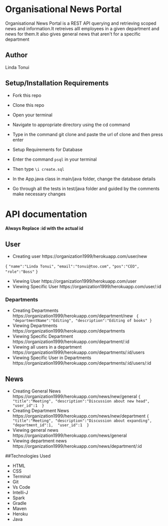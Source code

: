 # Organisational News Portal
Organisational News Portal is a REST API querying and retrieving scoped news and information.It retreives alll employees in a given department and news for them.It also gives general 
news that aren't for a specific department

## Author
Linda Tonui

## Setup/Installation Requirements
- Fork this repo
- Clone this repo
- Open your terminal
- Navigate to appropriate directory using the cd command
- Type in the command git clone and paste the url of clone and then press enter
- Setup Requirements for Database
- Enter the command `psql` in your terminal
- Then type `\i create.sql`


- In the App.java class in main/java folder, change the database details
- Go through all the tests in test/java folder and guided by the comments make necessary changes

# API documentation
#### Always Replace :id with the actual id

## User

- Creating user https://organization1999/herokuapp.com/user/new 

`{` 
`"name":"Linda Tonui",`
`"email":"tonui@too.com",`
`"pos":"CEO",`
`"role":"Boss"`
`}`
- Viewing User https://organization1999/herokuapp.com/user
- Viewing Specific User https://organization1999/herokuapp.com/user/:id


### Departments

- Creating Departments https://organization1999/herokuapp.com/department/new
 `
{ 
"departmentName":"Editing",
"description":"Editing of books"
}`
- Viewing Departments https://organization1999/herokuapp.com/departments
- Viewing Specific Department https://organization1999/herokuapp.com/department/:id 
- Viewing all users in a department https://organization1999/herokuapp.com/departments/:id/users 
- Viewing Specific User in Departments https://organization1999/herokuapp.com/departments/:id/users/:id 

## News

- Creating General News https://organization1999/herokuapp.com/news/new/general 
`{ 
"title":"Meeting",
"description":"Discussion about new head",
"user_id":1 
}`
- Creating Department News https://organization1999/herokuapp.com/news/new/department 
`{ 
"title":"Meeting",
"description":"Discussion about expanding",
"department_id":1, 
"user_id":1 
}`
- Viewing general news https://organization1999/herokuapp.com/news/general
- Viewing department news https://organization1999/herokuapp.com/news/department/:id


##Technologies Used
- HTML
- CSS
- Terminal
- Git
- Vs Code
- Intelli-J
- Spark
- Gradle
- Maven
- Heroku
- Java
